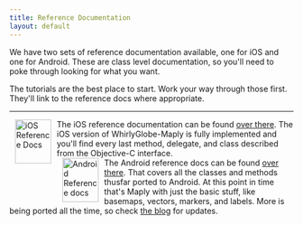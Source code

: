 ```yaml
---
title: Reference Documentation
layout: default
---
```


We have two sets of reference documentation available, one for iOS and one for Android.  These are class level documentation, so you'll need to poke through looking for what you want.

The tutorials are the best place to start.  Work your way through those first.  They'll link to the reference docs where appropriate.

<hr>

<div class="media">
<a class="media-left" href= "{{ site.baseurl }}/reference/ios_2_5/index.html" target="_blank" border="0"><img src= "{{ site.baseurl }}/images/apple_logo_white.png" alt= "iOS Reference Docs" align="left" width="64" height="78" style="margin-left:10px;margin-right:10px"> </a>
<div class="media-body">
The iOS reference documentation can be found <a href="{{ site.baseurl }}/reference/ios_2_5/index.html" target="_blank">over there</a>.  The iOS version of WhirlyGlobe-Maply is fully implemented and you'll find every last method, delegate, and class described from the Objective-C interface.  
</div>
</div>

<div class="media">
<a class="media-left" href= "{{ site.baseurl }}/reference/android_2_5/index.html" target="_blank" border="0"><img src= "{{ site.baseurl }}/images/android_robot_200.png" alt= "Android Reference docs" align="left" width="64" height="78" style="margin-left:10px;margin-right:10px">  </a>
<div class="media-body">
The Android reference docs can be found <a href="{{ site.baseurl }}/reference/android_2_5/index.html" target="_blank">over there</a>.  That covers all the classes and methods thusfar ported to Android.  At this point in time that's Maply with just the basic stuff, like basemaps, vectors, markers, and labels.  More is being ported all the time, so check <a href="http://mousebirdconsulting.blogspot.com/" target="_blank">the blog</a> for updates.
</div>
</div>
